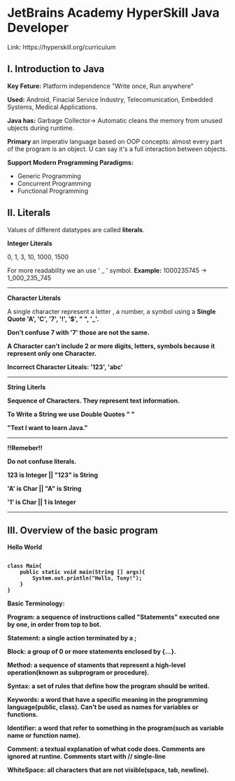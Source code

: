 # JetBrains Academy HyperSkill Java Developer
<p>Link: <link>https://hyperskill.org/curriculum</link></p>

## I. Introduction to Java

<p><b>Key Feture:</b> Platform independence "Write once, Run anywhere"</p>
<p><b>Used:</b> Android, Finacial Service Industry, Telecomunication, Embedded Systems, Medical Applications.</p>
<p><b>Java has:</b> Garbage Collector-> Automatic cleans the memory from unused ubjects during runtime.</p>
<p><b>Primary </b> an imperativ language based on OOP concepts: almost every part of the program is an object. U can say it's a full interaction between objects.</p>
<p><b>Support Modern Programming Paradigms:</b></p>
<ul>
  <li>Generic Programming</li>
  <li>Concurrent Programming</li>
  <li>Functional Programming</li>
</ul>


## II. Literals
<p>Values of different datatypes are called <b>literals</b>.</p>
<p><b>Integer Literals</b></p>
<p>0, 1, 3, 10, 1000, 1500</p>
<p>For more readability we an use ' _ ' symbol. <b>Example:</b> 1000235745 -> 1_000_235_745</p>
<hr>
<p><b>Character Literals</b></p>
<p>A single character represent a letter , a number, a symbol using a <b>Single Quote<b> 'A', 'C', '7', '!', '$', " ", '_'.</p>
<p>Don't confuse <b>7</b> with <b>'7'</b> those are not the same.</p>
<p>A Character can't include 2 or more digits, letters, symbols because it represent only one Character.</p>
<p><b>Incorrect Character Liteals:</b> '123', 'abc'</p>
<hr>
<p><b>String Literls</b></p>
<p>Sequence of Characters. They represent text information.</p>
<p>To Write a String we use <b>Double Quotes</b> " "</p>
<p>"Text I want to learn Java."</p>
<hr>
<p><b>!!Remeber!!</p></b>
<p>Do not confuse literals.</p>
<p>123 is Integer || "123" is String</p>
<p>'A' is Char || "A" is String</p>
<p>'1' is Char || 1 is Integer</p>
<hr>
  
## III. Overview of the basic program
<p><b>Hello World</b></p>
<pre><code>
class Main{
    public static void main(String [] args){
        System.out.println("Hello, Tony!");
    }
} </code></pre>

<p><b>Basic Terminology:</b></p>
<p><b>Program:</b> a sequence of instructions called "Statements" executed one by one, in order from top to bot.</p>
<p><b>Statement:</b> a single action terminated by a ;</p>
<p><b>Block:</b> a group of 0 or more statements enclosed by {...}.</p>
<p><b>Method:</b> a sequence of staments that represent a high-level operation(known as subprogram or procedure).</p>
<p><b>Syntax:</b> a set of rules that define how the program should be writed.</p>
<p><b>Keywords:</b> a word that have a specific meaning in the programming language(public, class). Can't be used as names for variables or functions.</p>
<p><b>Identifier:</b> a word that refer to something in the program(such as variable name or function name).</p>
<p><b>Comment:</b> a textual explanation of what code does. Comments are ignored at runtine. Comments start with // single-line</p>
<p><b>WhiteSpace:</b> all characters that are not visible(space, tab, newline).</p>

  
  
  
  
  
  
